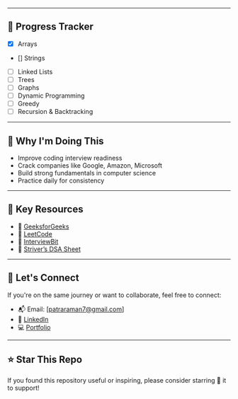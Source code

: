 
---

## 🏁 Progress Tracker

- [x] Arrays  
- [] Strings  
- [ ] Linked Lists  
- [ ] Trees  
- [ ] Graphs  
- [ ] Dynamic Programming  
- [ ] Greedy  
- [ ] Recursion & Backtracking  

---

## 🎯 Why I'm Doing This

- Improve coding interview readiness  
- Crack companies like Google, Amazon, Microsoft  
- Build strong fundamentals in computer science  
- Practice daily for consistency

---

## 🧠 Key Resources

- 📘 [GeeksforGeeks](https://www.geeksforgeeks.org/)
- 📗 [LeetCode](https://leetcode.com/)
- 📙 [InterviewBit](https://www.interviewbit.com/)
- 📕 [Striver’s DSA Sheet](https://takeuforward.org/interviews/strivers-sde-sheet-top-coding-interview-problems/)

---

## 🤝 Let's Connect

If you're on the same journey or want to collaborate, feel free to connect:

- 📬 Email: [patraraman7@gmail.com]
- 💼 [LinkedIn](https://www.linkedin.com/in/raman-patra-/)
- 💻 [Portfolio](https://my-portfolio-gamma-sable-89.vercel.app/)

---

## ⭐️ Star This Repo

If you found this repository useful or inspiring, please consider starring 🌟 it to support!

